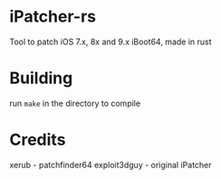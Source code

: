 # iPatcher-rs
Tool to patch iOS 7.x, 8x and 9.x iBoot64, made in rust
# Building
run `make` in the directory to compile
# Credits
xerub - patchfinder64
exploit3dguy - original iPatcher